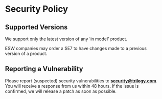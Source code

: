 # Security Policy

## Supported Versions

We support only the latest version of any 'in model' product.

ESW companies may order a SE7 to have changes made to a previous version of a product.

## Reporting a Vulnerability

Please report (suspected) security vulnerabilities to
**[security@trilogy.com](mailto:security@trilogy.com)**. You will receive a response from
us within 48 hours. If the issue is confirmed, we will release a patch as soon
as possible.
